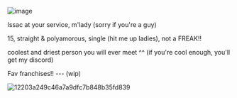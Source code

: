 ![image](https://github.com/user-attachments/assets/d7f7d9f1-c9b4-47b2-90fb-c5164e55b802)



Issac at your service, m'lady (sorry if you're a guy)

15, straight & polyamorous, single (hit me up ladies), not a FREAK!!

coolest and driest person you will ever meet ^^ (if you're cool enough, you'll get my discord)


Fav franchises!! --- (wip)

![12203a249c46a7a9dfc7b848b35fd839](https://github.com/user-attachments/assets/9c2a7972-f462-4d77-9dce-21eb11931acd) 





<!---
grungedart/grungedart is a ✨ special ✨ repository because its `README.md` (this file) appears on your GitHub profile.
You can click the Preview link to take a look at your changes.
--->

